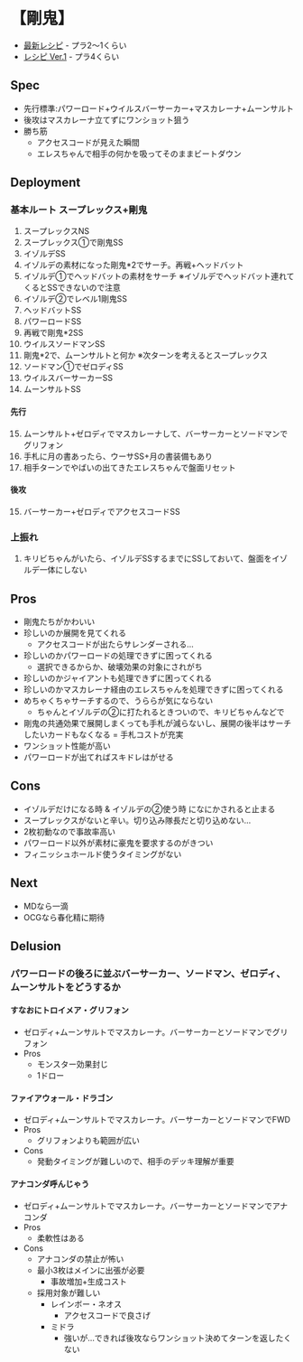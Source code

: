 # 【剛鬼】
* [最新レシピ](https://twitter.com/kotaoue/status/1505364646173155333) - プラ2〜1くらい
* [レシピ Ver.1](https://twitter.com/kotaoue/status/1501546770198765575) - プラ4くらい

## Spec
* 先行標準:パワーロード+ウイルスバーサーカー+マスカレーナ+ムーンサルト
* 後攻はマスカレーナ立てずにワンショット狙う
* 勝ち筋
  * アクセスコードが見えた瞬間
  * エレスちゃんで相手の何かを吸ってそのままビートダウン

## Deployment
### 基本ルート スープレックス+剛鬼
1. スープレックスNS
1. スープレックス①で剛鬼SS
1. イゾルデSS
1. イゾルデの素材になった剛鬼*2でサーチ。再戦+ヘッドバット
1. イゾルデ①でヘッドバットの素材をサーチ ※イゾルデでヘッドバット連れてくるとSSできないので注意
1. イゾルデ②でレベル1剛鬼SS
1. ヘッドバットSS
1. パワーロードSS
1. 再戦で剛鬼*2SS
1. ウイルスソードマンSS
1. 剛鬼*2で、ムーンサルトと何か ※次ターンを考えるとスープレックス
1. ソードマン①でゼロディSS
1. ウイルスバーサーカーSS
1. ムーンサルトSS
#### 先行
15. ムーンサルト+ゼロディでマスカレーナして、バーサーカーとソードマンでグリフォン
1. 手札に月の書あったら、ウーサSS+月の書装備もあり
1. 相手ターンでやばいの出てきたエレスちゃんで盤面リセット
#### 後攻
15. バーサーカー+ゼロディでアクセスコードSS

### 上振れ
1. キリビちゃんがいたら、イゾルデSSするまでにSSしておいて、盤面をイゾルデ一体にしない
## Pros
* 剛鬼たちがかわいい
* 珍しいのか展開を見てくれる
  * アクセスコードが出たらサレンダーされる…
* 珍しいのかパワーロードの処理できずに困ってくれる
  * 選択できるからか、破壊効果の対象にされがち
* 珍しいのかジャイアントも処理できずに困ってくれる
* 珍しいのかマスカレーナ経由のエレスちゃんを処理できずに困ってくれる
* めちゃくちゃサーチするので、うららが気にならない
  * ちゃんとイゾルデの②に打たれるときついので、キリビちゃんなどで
* 剛鬼の共通効果で展開しまくっても手札が減らないし、展開の後半はサーチしたいカードもなくなる = 手札コストが充実
* ワンショット性能が高い
* パワーロードが出てればスキドレはがせる

## Cons
* イゾルデだけになる時 & イゾルデの②使う時 になにかされると止まる
* スープレックスがないと辛い。切り込み隊長だと切り込めない…
* 2枚初動なので事故率高い
* パワーロード以外が素材に豪鬼を要求するのがきつい
* フィニッシュホールド使うタイミングがない
## Next
* MDなら一滴
* OCGなら春化精に期待
## Delusion
### パワーロードの後ろに並ぶバーサーカー、ソードマン、ゼロディ、ムーンサルトをどうするか
#### すなおにトロイメア・グリフォン
* ゼロディ+ムーンサルトでマスカレーナ。バーサーカーとソードマンでグリフォン
* Pros
  * モンスター効果封じ
  * 1ドロー
#### ファイアウォール・ドラゴン
* ゼロディ+ムーンサルトでマスカレーナ。バーサーカーとソードマンでFWD
* Pros
  * グリフォンよりも範囲が広い
* Cons
  * 発動タイミングが難しいので、相手のデッキ理解が重要
#### アナコンダ呼んじゃう
* ゼロディ+ムーンサルトでマスカレーナ。バーサーカーとソードマンでアナコンダ
* Pros
  * 柔軟性はある
* Cons
  * アナコンダの禁止が怖い
  * 最小3枚はメインに出張が必要
    * 事故増加+生成コスト
  * 採用対象が難しい
    * レインボー・ネオス
      * アクセスコードで良さげ
    * ミドラ
      * 強いが…できれば後攻ならワンショット決めてターンを返したくない
